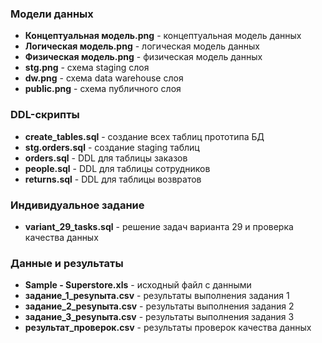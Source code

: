 ### Модели данных
- **Концептуальная модель.png** - концептуальная модель данных
- **Логическая модель.png** - логическая модель данных
- **Физическая модель.png** - физическая модель данных
- **stg.png** - схема staging слоя
- **dw.png** - схема data warehouse слоя
- **public.png** - схема публичного слоя

### DDL-скрипты
- **create_tables.sql** - создание всех таблиц прототипа БД
- **stg.orders.sql** - создание staging таблиц
- **orders.sql** - DDL для таблицы заказов
- **people.sql** - DDL для таблицы сотрудников
- **returns.sql** - DDL для таблицы возвратов

### Индивидуальное задание
- **variant_29_tasks.sql** - решение задач варианта 29 и проверка качества данных

### Данные и результаты
- **Sample - Superstore.xls** - исходный файл с данными
- **задание_1_pesynыта.csv** - результаты выполнения задания 1
- **задание_2_pesynыта.csv** - результаты выполнения задания 2  
- **задание_3_pesynыта.csv** - результаты выполнения задания 3
- **результат_проверок.csv** - результаты проверок качества данных
